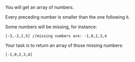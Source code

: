 You will get an array of numbers. 

Every preceding number is smaller than the one following it.

Some numbers will be missing, for instance:
```
[-3,-2,1,5] //missing numbers are: -1,0,2,3,4
```
Your task is to return an array of those missing numbers:
```
[-1,0,2,3,4]
```
